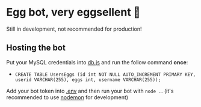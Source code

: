 # Egg bot, very eggsellent 🥚

Still in development, not recommended for production!

## Hosting the bot

Put your MySQL credentials into [db.js](db.js) and run the follow command **once**:

- `CREATE TABLE UsersEggs (id int NOT NULL AUTO_INCREMENT PRIMARY KEY, userid VARCHAR(255), eggs int, username VARCHAR(255));`

Add your bot token into [.env](.env) and then run your bot with `node .`.
(it's recommended to use [nodemon](https://nodemon.io/) for development)
